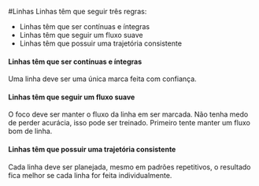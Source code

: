 #Linhas 
Linhas têm que seguir três regras:
- Linhas têm que ser contínuas e íntegras
- Linhas têm que seguir um fluxo suave
- Linhas têm que possuir uma trajetória consistente

#### Linhas têm que ser contínuas e íntegras
Uma linha deve ser uma única marca feita com confiança.

#### Linhas têm que seguir um fluxo suave
O foco deve ser manter o fluxo da linha em ser marcada. Não tenha medo de perder acurácia, isso pode ser treinado. Primeiro tente manter um fluxo bom de linha.

#### Linhas têm que possuir uma trajetória consistente
Cada linha deve ser planejada, mesmo em padrões repetitivos, o resultado fica melhor se cada linha for feita individualmente.

